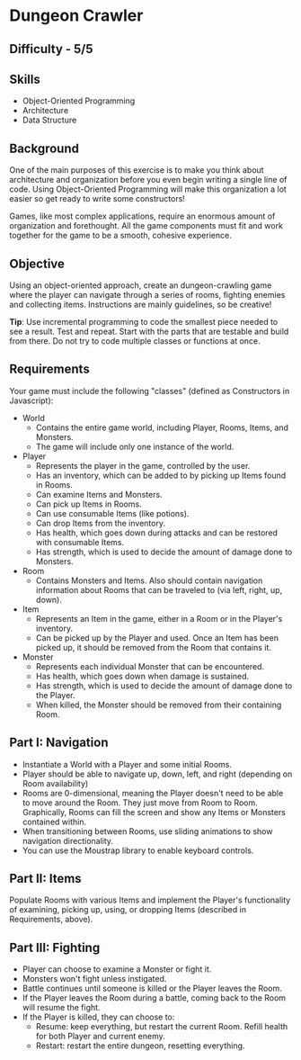 Dungeon Crawler
===========

Difficulty - 5/5
---------

Skills
--------
- Object-Oriented Programming
- Architecture
- Data Structure


Background
--------
One of the main purposes of this exercise is to make you think about architecture and organization before you even begin writing a single line of code.  Using Object-Oriented Programming will make this organization a lot easier so get ready to write some constructors!

Games, like most complex applications, require an enormous amount of organization and forethought.  All the game components must fit and work together for the game to be a smooth, cohesive experience.

Objective
-------
Using an object-oriented approach, create an dungeon-crawling game where the player can navigate through a series of rooms, fighting enemies and collecting items. Instructions are mainly guidelines, so be creative!

<strong>Tip</strong>: Use incremental programming to code the smallest piece needed to see a result. Test and repeat. Start with the parts that are testable and build from there. Do not try to code multiple classes or functions at once.

Requirements
----------
Your game must include the following "classes" (defined as Constructors in Javascript):

- World 
    - Contains the entire game world, including Player, Rooms, Items, and Monsters. 
    - The game will include only one instance of the world.
- Player 
    - Represents the player in the game, controlled by the user.
    - Has an inventory, which can be added to by picking up Items found in Rooms.
    - Can examine Items and Monsters.
    - Can pick up Items in Rooms.
    - Can use consumable Items (like potions).
    - Can drop Items from the inventory.
    - Has health, which goes down during attacks and can be restored with consumable Items.
    - Has strength, which is used to decide the amount of damage done to Monsters.
- Room 
    - Contains Monsters and Items. Also should contain navigation information about Rooms that can be traveled to (via left, right, up, down).
- Item 
    - Represents an Item in the game, either in a Room or in the Player's inventory. 
    - Can be picked up by the Player and used. Once an Item has been picked up, it should be removed from the Room that contains it.
- Monster 
    - Represents each individual Monster that can be encountered.
    - Has health, which goes down when damage is sustained.
    - Has strength, which is used to decide the amount of damage done to the Player.
    - When killed, the Monster should be removed from their containing Room.

Part I: Navigation
-----------
- Instantiate a World with a Player and some initial Rooms.
- Player should be able to navigate up, down, left, and right (depending on Room availability)
- Rooms are 0-dimensional, meaning the Player doesn't need to be able to move around the Room. They just move from Room to Room. Graphically, Rooms can fill the screen and show any Items or Monsters contained within.
- When transitioning between Rooms, use sliding animations to show navigation directionality.
- You can use the Moustrap library to enable keyboard controls.

Part II: Items
-----------
Populate Rooms with various Items and implement the Player's functionality of examining, picking up, using, or dropping Items (described in Requirements, above).

Part III: Fighting
--------------
- Player can choose to examine a Monster or fight it.
- Monsters won't fight unless instigated.
- Battle continues until someone is killed or the Player leaves the Room.
- If the Player leaves the Room during a battle, coming back to the Room will resume the fight.
- If the Player is killed, they can choose to:
    - Resume: keep everything, but restart the current Room. Refill health for both Player and current enemy.
    - Restart: restart the entire dungeon, resetting everything.